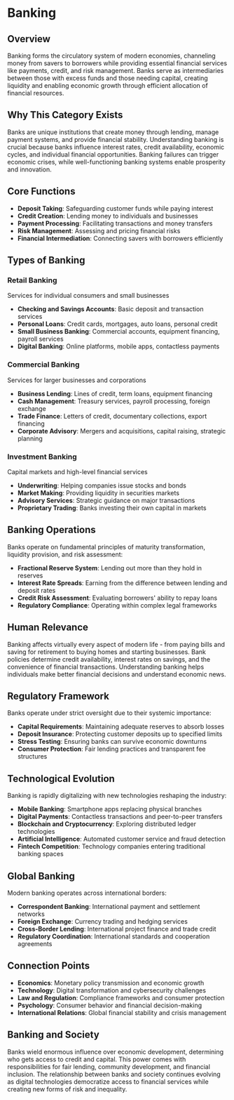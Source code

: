 # Banking

## Overview
Banking forms the circulatory system of modern economies, channeling money from savers to borrowers while providing essential financial services like payments, credit, and risk management. Banks serve as intermediaries between those with excess funds and those needing capital, creating liquidity and enabling economic growth through efficient allocation of financial resources.

## Why This Category Exists
Banks are unique institutions that create money through lending, manage payment systems, and provide financial stability. Understanding banking is crucial because banks influence interest rates, credit availability, economic cycles, and individual financial opportunities. Banking failures can trigger economic crises, while well-functioning banking systems enable prosperity and innovation.

## Core Functions
- **Deposit Taking**: Safeguarding customer funds while paying interest
- **Credit Creation**: Lending money to individuals and businesses
- **Payment Processing**: Facilitating transactions and money transfers
- **Risk Management**: Assessing and pricing financial risks
- **Financial Intermediation**: Connecting savers with borrowers efficiently

## Types of Banking

### Retail Banking
Services for individual consumers and small businesses
- **Checking and Savings Accounts**: Basic deposit and transaction services
- **Personal Loans**: Credit cards, mortgages, auto loans, personal credit
- **Small Business Banking**: Commercial accounts, equipment financing, payroll services
- **Digital Banking**: Online platforms, mobile apps, contactless payments

### Commercial Banking
Services for larger businesses and corporations
- **Business Lending**: Lines of credit, term loans, equipment financing
- **Cash Management**: Treasury services, payroll processing, foreign exchange
- **Trade Finance**: Letters of credit, documentary collections, export financing
- **Corporate Advisory**: Mergers and acquisitions, capital raising, strategic planning

### Investment Banking
Capital markets and high-level financial services
- **Underwriting**: Helping companies issue stocks and bonds
- **Market Making**: Providing liquidity in securities markets
- **Advisory Services**: Strategic guidance on major transactions
- **Proprietary Trading**: Banks investing their own capital in markets

## Banking Operations
Banks operate on fundamental principles of maturity transformation, liquidity provision, and risk assessment:
- **Fractional Reserve System**: Lending out more than they hold in reserves
- **Interest Rate Spreads**: Earning from the difference between lending and deposit rates
- **Credit Risk Assessment**: Evaluating borrowers' ability to repay loans
- **Regulatory Compliance**: Operating within complex legal frameworks

## Human Relevance
Banking affects virtually every aspect of modern life - from paying bills and saving for retirement to buying homes and starting businesses. Bank policies determine credit availability, interest rates on savings, and the convenience of financial transactions. Understanding banking helps individuals make better financial decisions and understand economic news.

## Regulatory Framework
Banks operate under strict oversight due to their systemic importance:
- **Capital Requirements**: Maintaining adequate reserves to absorb losses
- **Deposit Insurance**: Protecting customer deposits up to specified limits
- **Stress Testing**: Ensuring banks can survive economic downturns
- **Consumer Protection**: Fair lending practices and transparent fee structures

## Technological Evolution
Banking is rapidly digitalizing with new technologies reshaping the industry:
- **Mobile Banking**: Smartphone apps replacing physical branches
- **Digital Payments**: Contactless transactions and peer-to-peer transfers
- **Blockchain and Cryptocurrency**: Exploring distributed ledger technologies
- **Artificial Intelligence**: Automated customer service and fraud detection
- **Fintech Competition**: Technology companies entering traditional banking spaces

## Global Banking
Modern banking operates across international borders:
- **Correspondent Banking**: International payment and settlement networks
- **Foreign Exchange**: Currency trading and hedging services
- **Cross-Border Lending**: International project finance and trade credit
- **Regulatory Coordination**: International standards and cooperation agreements

## Connection Points
- **Economics**: Monetary policy transmission and economic growth
- **Technology**: Digital transformation and cybersecurity challenges
- **Law and Regulation**: Compliance frameworks and consumer protection
- **Psychology**: Consumer behavior and financial decision-making
- **International Relations**: Global financial stability and crisis management

## Banking and Society
Banks wield enormous influence over economic development, determining who gets access to credit and capital. This power comes with responsibilities for fair lending, community development, and financial inclusion. The relationship between banks and society continues evolving as digital technologies democratize access to financial services while creating new forms of risk and inequality.

